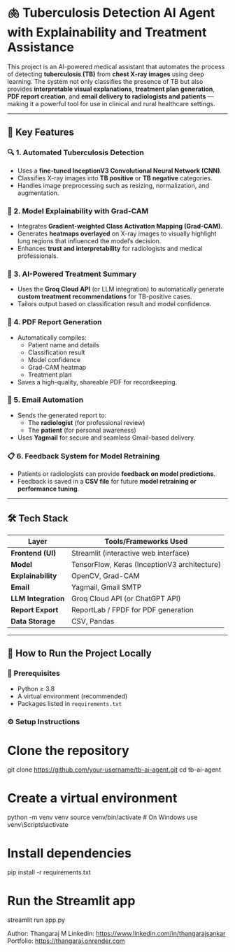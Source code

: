# 🫁 Tuberculosis Detection AI Agent with Explainability and Treatment Assistance

This project is an AI-powered medical assistant that automates the process of detecting **tuberculosis (TB)** from **chest X-ray images** using deep learning. The system not only classifies the presence of TB but also provides **interpretable visual explanations**, **treatment plan generation**, **PDF report creation**, and **email delivery to radiologists and patients** — making it a powerful tool for use in clinical and rural healthcare settings.

---

## 📌 Key Features

### 🔍 1. **Automated Tuberculosis Detection**
- Uses a **fine-tuned InceptionV3 Convolutional Neural Network (CNN)**.
- Classifies X-ray images into **TB positive** or **TB negative** categories.
- Handles image preprocessing such as resizing, normalization, and augmentation.

### 🧠 2. **Model Explainability with Grad-CAM**
- Integrates **Gradient-weighted Class Activation Mapping (Grad-CAM)**.
- Generates **heatmaps overlayed** on X-ray images to visually highlight lung regions that influenced the model’s decision.
- Enhances **trust and interpretability** for radiologists and medical professionals.

### 💬 3. **AI-Powered Treatment Summary**
- Uses the **Groq Cloud API** (or LLM integration) to automatically generate **custom treatment recommendations** for TB-positive cases.
- Tailors output based on classification result and model confidence.

### 🧾 4. **PDF Report Generation**
- Automatically compiles:
  - Patient name and details
  - Classification result
  - Model confidence
  - Grad-CAM heatmap
  - Treatment plan
- Saves a high-quality, shareable PDF for recordkeeping.

### 📧 5. **Email Automation**
- Sends the generated report to:
  - The **radiologist** (for professional review)
  - The **patient** (for personal awareness)
- Uses **Yagmail** for secure and seamless Gmail-based delivery.

### 📋 6. **Feedback System for Model Retraining**
- Patients or radiologists can provide **feedback on model predictions**.
- Feedback is saved in a **CSV file** for future **model retraining or performance tuning**.

---

## 🛠️ Tech Stack

| Layer              | Tools/Frameworks Used                    |
|-------------------|-------------------------------------------|
| **Frontend (UI)** | Streamlit (interactive web interface)     |
| **Model**         | TensorFlow, Keras (InceptionV3 architecture) |
| **Explainability**| OpenCV, Grad-CAM                          |
| **Email**         | Yagmail, Gmail SMTP                       |
| **LLM Integration**| Groq Cloud API (or ChatGPT API)           |
| **Report Export** | ReportLab / FPDF for PDF generation       |
| **Data Storage**  | CSV, Pandas                               |

---

## 🧪 How to Run the Project Locally

### 🔧 Prerequisites
- Python ≥ 3.8
- A virtual environment (recommended)
- Packages listed in `requirements.txt`

### ⚙️ Setup Instructions

# Clone the repository
git clone https://github.com/your-username/tb-ai-agent.git
cd tb-ai-agent

# Create a virtual environment
python -m venv venv
source venv/bin/activate  # On Windows use venv\Scripts\activate

# Install dependencies
pip install -r requirements.txt

# Run the Streamlit app
streamlit run app.py

Author: Thangaraj M
Linkedin: https://www.linkedin.com/in/thangarajsankar
Portfolio: https://thangaraj.onrender.com
